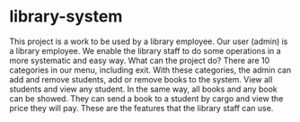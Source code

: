 # library-system
This project is a work to be used by a library employee. Our user (admin) is a library employee. We enable the library staff to do some operations in a more systematic and easy way.  What can the project do?  There are 10 categories in our menu, including exit. With these categories, the admin can add and remove students, add or remove books to the system. View all students and view any student. In the same way, all books and any book can be showed. They can send a book to a student by cargo and view the price they will pay. These are the features that the library staff can use.
